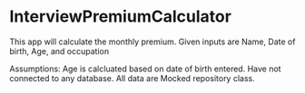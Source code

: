 # InterviewPremiumCalculator
This app will calculate the monthly premium.
Given inputs are Name, Date of birth, Age, and occupation

Assumptions:
Age is calcluated based on date of birth entered.
Have not connected to any database. All data are Mocked repository class.
